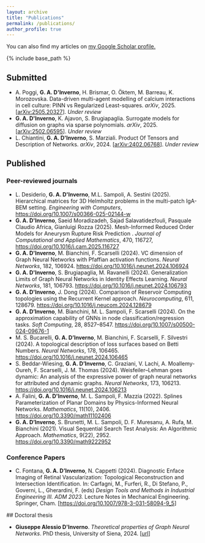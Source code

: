 ```yaml
---
layout: archive
title: "Publications"
permalink: /publications/
author_profile: true
---
```


  You can also find my articles on <u><a href="https://scholar.google.com/citations?user=JsXiefkAAAAJ&hl=it" target="_blank">my Google Scholar profile</a>.</u>


{% include base_path %}


## Submitted
<ul>

<li>
A. Poggi, <b>G. A. D'Inverno</b>, H. Brismar, O. Öktem, M. Barreau, K. Morozovska. Data-driven multi-agent modelling of calcium interactions in cell culture: PINN vs Regularized Least-squares. <em>arXiv</em>,  2025. [<a href="http://arxiv.org/abs/2505.20327" target="_blank">arXiv:2505.20327</a>]. <em>Under review</em>
</li>

<li>
<b>G. A. D'Inverno</b>, K. Ajavon, S. Brugiapaglia. Surrogate models for diffusion on graphs via sparse polynomials. <em>arXiv</em>,  2025. [<a href="http://arxiv.org/abs/2502.06595" target="_blank">arXiv:2502.06595</a>]. <em>Under review</em>
</li>


<!-- <li>
A. Varbella, D. Briens, B. Gjorgiev, <b>G. A. D'Inverno</b>, G. Sansavini. Physics-Informed GNN for non-linear constrained optimization: PINCO a solver for the AC-optimal power flow. <em>arXiv</em>, 2024. [<a href="https://arxiv.org/pdf/2410.04818" target="_blank"> arXiv:2410.04818</a>] (ICLR 2025, <em>Under review</em>)
</li> -->

<li>
L. Chiantini, <b>G. A. D'Inverno</b>, S. Marziali. Product Of Tensors and Description of Networks. <em>arXiv</em>, 2024. [<a href="https://arxiv.org/pdf/2402.06768" target="_blank">arXiv:2402.06768</a>]. <em>Under review</em>
</li>

</ul>



## Published

### Peer-reviewed journals
<ul>

<li>
L. Desiderio, <b>G. A. D'Inverno</b>, M.L. Sampoli, A. Sestini (2025). Hierarchical matrices for 3D Helmholtz problems in the multi-patch IgA-BEM setting. <em>Engineering with Computers</em>, <a href="https://doi.org/10.1007/s00366-025-02144-w" target="_blank">https://doi.org/10.1007/s00366-025-02144-w</a>
</li>

<li>
<b>G. A. D'Inverno</b>, Saeid Moradizadeh, Sajad Salavatidezfouli, Pasquale Claudio Africa, Gianluigi Rozza (2025). Mesh-Informed Reduced Order Models for Aneurysm Rupture Risk Prediction . <em>Journal of Computational and Applied Mathematics</em>, 470, 116727,  <a href="https://doi.org/10.1016/j.cam.2025.116727" target="_blank">https://doi.org/10.1016/j.cam.2025.116727</a>
</li>

<li>
<b>G. A. D'Inverno</b>, M. Bianchini, F. Scarselli (2024). VC dimension of Graph Neural Networks with Pfaffian activation functions. <em>Neural Networks</em>, 182, 106924. <a href="https://doi.org/10.1016/j.neunet.2024.106924" target="_blank">https://doi.org/10.1016/j.neunet.2024.106924</a>
</li>

<li>
<b>G. A. D'Inverno</b>, S. Brugiapaglia, M. Ravanelli (2024). Generalization Limits of Graph Neural Networks in Identity Effects Learning. <em>Neural Networks</em>, 181, 106793. <a href="https://doi.org/10.1016/j.neunet.2024.106793" target="_blank">https://doi.org/10.1016/j.neunet.2024.106793</a>
</li>

<li>
<b>G. A. D'Inverno</b>, J. Dong (2024). Comparison of Reservoir Computing topologies using the Recurrent Kernel approach.  <em>Neurocomputing</em>, 611, 128679. <a href="https://doi.org/10.1016/j.neucom.2024.128679" target="_blank">https://doi.org/10.1016/j.neucom.2024.128679 </a>
</li>

<li>
<b>G. A. D’Inverno</b>, M. Bianchini, M. L. Sampoli, F. Scarselli (2024). On the approximation capability of GNNs in node classification/regression tasks. <em>Soft Computing</em>, 28, 8527–8547.  <a href="https://doi.org/10.1007/s00500-024-09676-1" target="_blank">https://doi.org/10.1007/s00500-024-09676-1</a>
</li>
<li>
M. S. Bucarelli,  <b>G. A. D’Inverno</b>, M. Bianchini, F. Scarselli, F. Silvestri (2024). A topological description of loss surfaces based on Betti Numbers. <em>Neural Networks</em>, 178, 106465.  <a href="https://doi.org/10.1016/j.neunet.2024.106465" target="_blank">https://doi.org/10.1016/j.neunet.2024.106465</a>
</li>


<li>
S. Beddar-Wiesing,  <b>G. A. D’Inverno</b>, C. Graziani, V. Lachi, A. Moallemy-Oureh, F. Scarselli, J. M. Thomas (2024). Weisfeiler–Lehman goes dynamic: An analysis of the expressive power of graph neural networks for attributed and dynamic graphs. <em>Neural Networks</em>, 173, 106213.  <a href="https://doi.org/10.1016/j.neunet.2024.106213" target="_blank">https://doi.org/10.1016/j.neunet.2024.106213</a>
</li>

<li>
A. Falini, <b>G. A. D'Inverno</b>, M. L. Sampoli, F. Mazzia (2022). Splines Parameterization of Planar Domains by Physics-Informed Neural Networks. <em>Mathematics</em>, 11(10), 2406.  <a href="https://doi.org/10.3390/math11102406" target="_blank">https://doi.org/10.3390/math11102406</a>
</li>

<li>
 <b>G. A. D’Inverno</b>, S. Brunetti,  M. L. Sampoli, D. F. Muresanu, A. Rufa, M. Bianchini (2021). Visual Sequential Search Test Analysis: An Algorithmic Approach. <em>Mathematics</em>, 9(22), 2952. <a href="https://doi.org/10.3390/math9222952" target="_blank">https://doi.org/10.3390/math9222952</a>
</li>
</ul>

### Conference Papers

<ul>
<li>
  C. Fontana, <b>G. A. D’Inverno</b>, N. Cappetti (2024). Diagnostic Enface Imaging of Retinal Vascularization: Topological Reconstruction and Intersection Identification. In: Carfagni, M., Furferi, R., Di Stefano, P., Governi, L., Gherardini, F. (eds) <em>Design Tools and Methods in Industrial Engineering III. ADM 2023.</em> Lecture Notes in Mechanical Engineering. Springer, Cham. [<a href="https://doi.org/10.1007/978-3-031-58094-9_5" target="_blank">https://doi.org/10.1007/978-3-031-58094-9_5</a>]
</li>
</ul
>
## Doctoral thesis
<ul>
<li>
<b>Giuseppe Alessio D'Inverno</b>. <em>Theoretical properties of Graph Neural Networks</em>. PhD thesis, University of Siena, 2024.  [<a href="https://hdl.handle.net/11365/1259294" target="_blank">url</a>]
</li>
</ul>